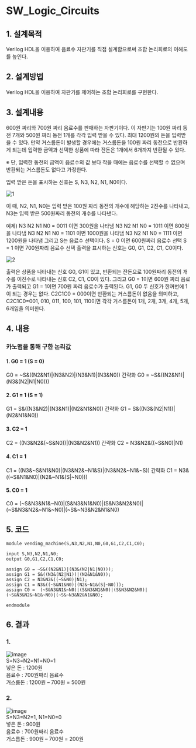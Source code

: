 # SW_Logic_Circuits

## 1. 설계목적
Verilog HDL을 이용하여 음료수 자판기를 직접 설계함으로써 조합 논리회로의 이해도를 높인다.

## 2. 설계방법
Verilog HDL을 이용하여 자판기를 제어하는 조합 논리회로를 구현한다.

## 3. 설계내용
600원 짜리와 700원 짜리 음료수를 판매하는 자판기이다. 이 자판기는 100원 짜리 동전 7개와 500원 짜리 동전 1개를 각각 입력 받을 수 있다. 최대 1200원의 돈을 입력받을 수 있다. 만약 거스름돈이 발생할 경우에는 거스름돈을 100원 짜리 동전으로 반환하게 되는데 입력한 금액과 선택한 상품에 따라 잔돈은 1개에서 6개까지 반환될 수 있다.

※ 단, 입력한 동전의 금액이 음료수의 값 보다 작을 때에는 음료수를 선택할 수 없으며 반환되는 거스름돈도 없다고 가정한다.

입력 받은 돈을 표시하는 신호는 S, N3, N2, N1, N0이다.

![1](https://user-images.githubusercontent.com/58457978/70213829-a7b18000-177d-11ea-95f8-8ce067478882.png)

이 때, N2, N1, N0는 입력 받은 100원 짜리 동전의 개수에 해당하는 2진수를 나타내고,
N3는 입력 받은 500원짜리 동전의 개수를 나타낸다.

예제)
N3 N2 N1 N0 = 0011 이면 300원을 나타냄
N3 N2 N1 N0 = 1011 이면 800원을 나타냄
N3 N2 N1 N0 = 1101 이면 1000원을 나타냄
N3 N2 N1 N0 = 1111 이면 1200원을 나타냄
그리고 S는 음료수 선택이다.
S = 0 이면 600원짜리 음료수 선택
S = 1 이면 700원짜리 음료수 선택
출력을 표시하는 신호는 G0, G1, C2, C1, C0이다.

![2](https://user-images.githubusercontent.com/58457978/70213828-a7b18000-177d-11ea-8ca4-e0643be9d643.png)

출력은 상품을 나타내는 신호 G0, G1이 있고, 반환되는 잔돈으로 100원짜리 동전의 개수를 이진수로 나타내는 신호 C2, C1, C0이 있다. 
그리고 G0 = 1이면 600원 짜리 음료가 출력되고 G1 = 1이면 700원 짜리 음료수가 출력된다. G1, G0 두 신호가 한꺼번에 1이 되는 경우는 없다. C2C1C0 = 000이면 반환되는 거스름돈이 없음을 의미하고, C2C1C0=001, 010, 011, 100, 101, 110이면 각각 거스름돈이 1개, 2개, 3개, 4개, 5개, 6개임을 의미한다. 

## 4. 내용
### 카노맵을 통해 구한 논리값
#### 1. G0 = 1 (S = 0)
G0 = ~S&((N2&N1)|(N3&N2)|(N3&N1)|(N3&N0))
간략화 G0 = ~S&((N2&N1)|(N3&(N2|N1|N0)))

#### 2. G1 = 1 (S = 1)
G1 = S&((N3&N2)|(N3&N1)|(N2&N1&N0))
간략화 G1 = S&((N3&(N2|N1))|(N2&N1&N0))

#### 3. C2 = 1
C2 = ((N3&N2&(~S&N0))|(N3&N2&N1))
간략화 C2 = N3&N2&((~S&N0)|N1)

#### 4. C1 = 1
C1 = ((N3&~S&N1&N0)|(N3&N2&~N1&S)|(N3&N2&~N1&~S))
간략화 C1 = N3&((~S&N1&N0)|(N2&~N1&(S|~N0)))

#### 5. C0 = 1
C0 =  (~S&N3&N1&~N0)|(S&N3&N1&N0)|(S&N3&N2&N0)|(~S&N3&N2&~N1&~N0)|(~S&~N3&N2&N1&N0)


## 5. 코드
<pre><code>module vending_machine(S,N3,N2,N1,N0,G0,G1,C2,C1,C0);

input S,N3,N2,N1,N0;
output G0,G1,C2,C1,C0;

assign G0 = ~S&((N2&N1)|(N3&(N2|N1|N0)));
assign G1 = S&((N3&(N2|N1))|(N2&N1&N0));
assign C2 = N3&N2&((~S&N0)|N1);
assign C1 = N3&((~S&N1&N0)|(N2&~N1&(S|~N0)));
assign C0 =  (~S&N3&N1&~N0)|(S&N3&N1&N0)|(S&N3&N2&N0)|(~S&N3&N2&~N1&~N0)|(~S&~N3&N2&N1&N0);

endmodule</code></pre>

## 6. 결과
### 1. 
![image](https://user-images.githubusercontent.com/58457978/70213968-e6dfd100-177d-11ea-855b-e92d199f9b45.png)  
S=N3=N2=N1=N0=1  
넣은 돈 : 1200원  
음료수 : 700원짜리 음료수  
거스름돈 : 1200원 – 700원 = 500원  

### 2.
![image](https://user-images.githubusercontent.com/58457978/70213971-e8a99480-177d-11ea-86f6-2a71589fab39.png)  
S=N3=N2=1, N1=N0=0  
넣은 돈 : 900원  
음료수 : 700원짜리 음료수  
거스름돈 : 900원 – 700원 = 200원
